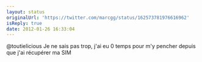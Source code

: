 ```yaml
---
layout: status
originalUrl: 'https://twitter.com/marcgg/status/162573781976616962'
isReply: true
date: 2012-01-26 16:33:04
---
```


@toutielicious Je ne sais pas trop, j'ai eu 0 temps pour m'y pencher depuis que j'ai récupérer ma SIM
